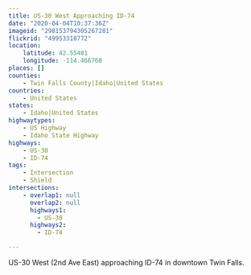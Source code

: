 ```yaml
---
title: US-30 West Approaching ID-74
date: "2020-04-04T10:37:36Z"
imageid: "298153794305267281"
flickrid: "49953318772"
location:
    latitude: 42.55481
    longitude: -114.466768
places: []
counties:
    - Twin Falls County|Idaho|United States
countries:
    - United States
states:
    - Idaho|United States
highwaytypes:
    - US Highway
    - Idaho State Highway
highways:
    - US-30
    - ID-74
tags:
    - Intersection
    - Shield
intersections:
    - overlap1: null
      overlap2: null
      highways1:
        - US-30
      highways2:
        - ID-74

---
```

US-30 West (2nd Ave East) approaching ID-74 in downtown Twin Falls.